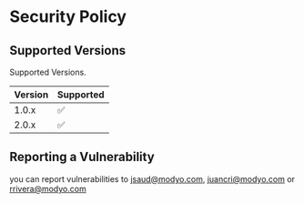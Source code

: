 # Security Policy

## Supported Versions

Supported Versions.

| Version | Supported          |
|---------|--------------------|
| 1.0.x   | :white_check_mark: |
| 2.0.x   | :white_check_mark: |

## Reporting a Vulnerability

you can report vulnerabilities to jsaud@modyo.com, juancri@modyo.com or rrivera@modyo.com
